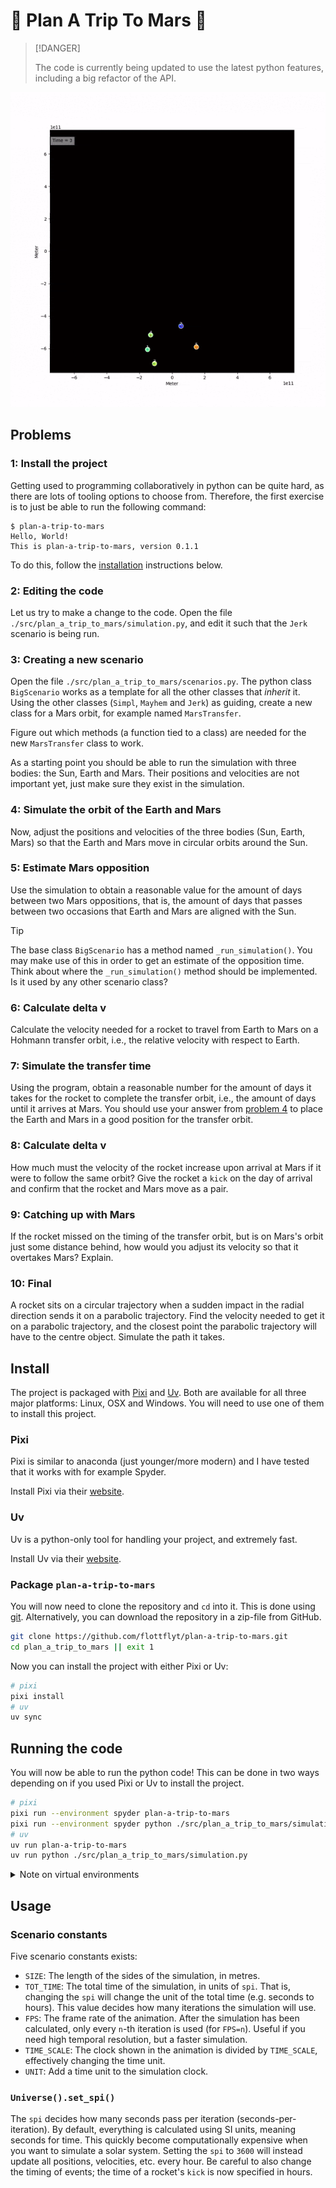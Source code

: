 # :rocket: Plan A Trip To Mars :rocket:

> [!DANGER]
>
> The code is currently being updated to use the latest python features, including a big
> refactor of the API.

![](assets/animation.gif)

## Problems

### 1: Install the project

Getting used to programming collaboratively in python can be quite hard, as there are
lots of tooling options to choose from. Therefore, the first exercise is to just be able
to run the following command:

```console
$ plan-a-trip-to-mars
Hello, World!
This is plan-a-trip-to-mars, version 0.1.1
```

To do this, follow the [installation](#install) instructions below.

### 2: Editing the code

Let us try to make a change to the code. Open the file
`./src/plan_a_trip_to_mars/simulation.py`, and edit it such that the `Jerk` scenario is
being run.

### 3: Creating a new scenario

Open the file `./src/plan_a_trip_to_mars/scenarios.py`. The python class `BigScenario`
works as a template for all the other classes that _inherit_ it. Using the other classes
(`Simpl`, `Mayhem` and `Jerk`) as guiding, create a new class for a Mars orbit, for
example named `MarsTransfer`.

Figure out which methods (a function tied to a class) are needed for the new
`MarsTransfer` class to work.

As a starting point you should be able to run the simulation with three bodies: the Sun,
Earth and Mars. Their positions and velocities are not important yet, just make sure
they exist in the simulation.

### 4: Simulate the orbit of the Earth and Mars

Now, adjust the positions and velocities of the three bodies (Sun, Earth, Mars) so that
the Earth and Mars move in circular orbits around the Sun.

### 5: Estimate Mars opposition

Use the simulation to obtain a reasonable value for the amount of days between two Mars
oppositions, that is, the amount of days that passes between two occasions that Earth
and Mars are aligned with the Sun.

> [!TIP]
>
> The base class `BigScenario` has a method named `_run_simulation()`. You may make use
> of this in order to get an estimate of the opposition time. Think about where the
> `_run_simulation()` method should be implemented. Is it used by any other scenario
> class?

### 6: Calculate delta v

Calculate the velocity needed for a rocket to travel from Earth to Mars on a Hohmann
transfer orbit, i.e., the relative velocity with respect to Earth.

### 7: Simulate the transfer time

Using the program, obtain a reasonable number for the amount of days it takes for the
rocket to complete the transfer orbit, i.e., the amount of days until it arrives at
Mars. You should use your answer from
[problem 4](#4-simulate-the-orbit-of-the-earth-and-mars) to place the Earth and Mars in
a good position for the transfer orbit.

### 8: Calculate delta v

How much must the velocity of the rocket increase upon arrival at Mars if it were to
follow the same orbit? Give the rocket a `kick` on the day of arrival and confirm that
the rocket and Mars move as a pair.

### 9: Catching up with Mars

If the rocket missed on the timing of the transfer orbit, but is on Mars's orbit just
some distance behind, how would you adjust its velocity so that it overtakes Mars?
Explain.

### 10: Final

A rocket sits on a circular trajectory when a sudden impact in the radial direction
sends it on a parabolic trajectory. Find the velocity needed to get it on a parabolic
trajectory, and the closest point the parabolic trajectory will have to the centre
object. Simulate the path it takes.

## Install

The project is packaged with [Pixi] and [Uv]. Both are available for all three major
platforms: Linux, OSX and Windows. You will need to use one of them to install this
project.

### Pixi

Pixi is similar to anaconda (just younger/more modern) and I have tested that it works
with for example Spyder.

Install Pixi via their [website](https://pixi.sh/latest/#installation).

### Uv

Uv is a python-only tool for handling your project, and extremely fast.

Install Uv via their [website](https://docs.astral.sh/uv/getting-started/installation/).

### Package `plan-a-trip-to-mars`

You will now need to clone the repository and `cd` into it. This is done using [git].
Alternatively, you can download the repository in a zip-file from GitHub.

```bash
git clone https://github.com/flottflyt/plan-a-trip-to-mars.git
cd plan_a_trip_to_mars || exit 1
```

Now you can install the project with either Pixi or Uv:

```bash
# pixi
pixi install
# uv
uv sync
```

## Running the code

You will now be able to run the python code! This can be done in two ways depending on
if you used Pixi or Uv to install the project.

```bash
# pixi
pixi run --environment spyder plan-a-trip-to-mars
pixi run --environment spyder python ./src/plan_a_trip_to_mars/simulation.py
# uv
uv run plan-a-trip-to-mars
uv run python ./src/plan_a_trip_to_mars/simulation.py
```

<details>
<summary>Note on virtual environments</summary>

When working on a python project, the best practice is to work inside a virtual
environment. This can be confusing to begin with, but the pros massively outweighs the
cons. Many programs exist the creates and manages virtual environments, and both Pixi
and Uv will do this automatically for you!

Many good alternatives for working with python using virtual environments exist. Pick
your favourite and learn how to use it.

</details>

## Usage

### Scenario constants

Five scenario constants exists:

- `SIZE`: The length of the sides of the simulation, in metres.
- `TOT_TIME`: The total time of the simulation, in units of `spi`. That is, changing the
  `spi` will change the unit of the total time (e.g. seconds to hours). This value
  decides how many iterations the simulation will use.
- `FPS`: The frame rate of the animation. After the simulation has been calculated, only
  every `n`-th iteration is used (for `FPS=n`). Useful if you need high temporal
  resolution, but a faster simulation.
- `TIME_SCALE`: The clock shown in the animation is divided by `TIME_SCALE`, effectively
  changing the time unit.
- `UNIT`: Add a time unit to the simulation clock.

### `Universe().set_spi()`

The `spi` decides how many seconds pass per iteration (seconds-per-iteration). By
default, everything is calculated using SI units, meaning seconds for time. This quickly
become computationally expensive when you want to simulate a solar system. Setting the
`spi` to `3600` will instead update all positions, velocities, etc. every hour. Be
careful to also change the timing of events; the time of a rocket's `kick` is now
specified in hours.

[pixi]: https://pixi.sh/latest/
[uv]: https://docs.astral.sh/uv/
[git]: https://git-scm.com/
